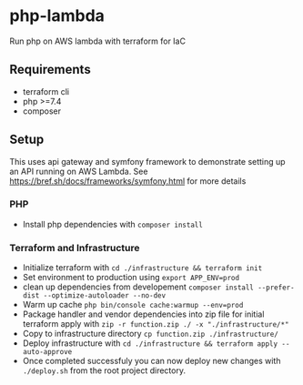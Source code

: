 # php-lambda

Run php on AWS lambda with terraform for IaC

## Requirements

- terraform cli
- php >=7.4
- composer

## Setup

This uses api gateway and symfony framework to demonstrate setting up an API running on AWS Lambda. See <https://bref.sh/docs/frameworks/symfony.html> for more details

### PHP

- Install php dependencies with `composer install`

### Terraform and Infrastructure

- Initialize terraform with `cd ./infrastructure && terraform init`
- Set environment to production using `export APP_ENV=prod`
- clean up dependencies from developement `composer install --prefer-dist --optimize-autoloader --no-dev`
- Warm up cache `php bin/console cache:warmup --env=prod`
- Package handler and vendor dependencies into zip file for initial terraform apply with `zip -r function.zip ./ -x "./infrastructure/*"`
- Copy to infrastructure directory `cp function.zip ./infrastructure/`
- Deploy infrastructure with `cd ./infrastructure && terraform apply --auto-approve`
- Once completed successfuly you can now deploy new changes with `./deploy.sh` from the root project directory.
